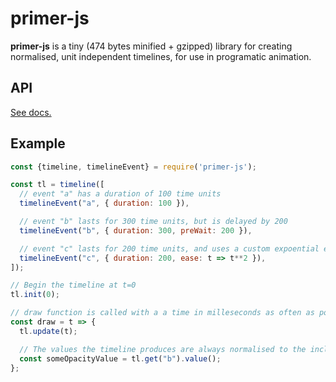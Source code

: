# primer-js

**primer-js** is a tiny (474 bytes minified + gzipped) library for creating normalised, unit independent timelines, for use in programatic animation.

## API

[See docs.](./docs.md)

## Example

```javascript
const {timeline, timelineEvent} = require('primer-js');

const tl = timeline([
  // event "a" has a duration of 100 time units
  timelineEvent("a", { duration: 100 }),

  // event "b" lasts for 300 time units, but is delayed by 200
  timelineEvent("b", { duration: 300, preWait: 200 }),

  // event "c" lasts for 200 time units, and uses a custom expoential easing function
  timelineEvent("c", { duration: 200, ease: t => t**2 }),
]);

// Begin the timeline at t=0
tl.init(0);

// draw function is called with a a time in milleseconds as often as possible
const draw = t => {
  tl.update(t);

  // The values the timeline produces are always normalised to the inclusive range [0, 1]
  const someOpacityValue = tl.get("b").value();
};
```
